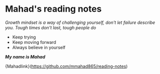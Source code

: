 # Mahad's reading notes

_Growth mindset is a way of challenging yourself, don't let failure describe you. Tough times don't last, tough people do_

- Keep trying
- Keep moving forward
- Always believe in yourself

***My name is Mahad***

{Mahadlink}(https://github.com/mmahad865/reading-notes)
